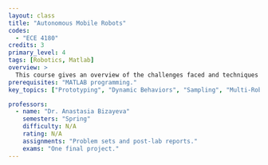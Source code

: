 ```yaml
---
layout: class
title: "Autonomous Mobile Robots"
codes:
  - "ECE 4180"
credits: 3
primary_level: 4
tags: [Robotics, Matlab]
overview: >
  This course gives an overview of the challenges faced and techniques used for creating autonomous mobile robots. Topics include: sensing, localization, mapping, path planning, motion planning, obstacle and collision avoidance and multi-robot control. The course includes a lab portion in which students program the iRobot Create.
prerequisites: "MATLAB programming."
key_topics: ["Prototyping", "Dynamic Behaviors", "Sampling", "Multi-Robot Control"]

professors:
  - name: "Dr. Anastasia Bizayeva"
    semesters: "Spring"
    difficulty: N/A
    rating: N/A
    assignments: "Problem sets and post-lab reports."
    exams: "One final project."
---
```

